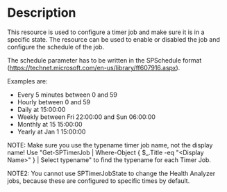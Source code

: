 # Description

This resource is used to configure a timer job and make sure it is in a
specific state. The resource can be used to enable or disabled the job and
configure the schedule of the job.

The schedule parameter has to be written in the SPSchedule format
(https://technet.microsoft.com/en-us/library/ff607916.aspx).

Examples are:

- Every 5 minutes between 0 and 59
- Hourly between 0 and 59
- Daily at 15:00:00
- Weekly between Fri 22:00:00 and Sun 06:00:00
- Monthly at 15 15:00:00
- Yearly at Jan 1 15:00:00

NOTE: Make sure you use the typename timer job name, not the display name! Use
"Get-SPTimerJob | Where-Object { $_.Title -eq "\<Display Name\>" } | Select typename"
to find the typename for each Timer Job.

NOTE2: You cannot use SPTimerJobState to change the Health Analyzer jobs, because
these are configured to specific times by default.
